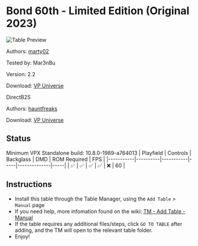 # Bond 60th - Limited Edition (Original 2023)

![Table Preview](../../images/vpx-jb00760th.png)

Authors: [marty02](https://vpuniverse.com/profile/16531-marty02/)

Tested by: Mar3nBu

Version: 2.2

Download: [VP Universe](https://vpuniverse.com/files/file/13103-bond-60-limited-edition/)

DirectB2S

Authors: [hauntfreaks](https://vpuniverse.com/profile/5216-hauntfreaks/)

Download: [VP Universe](https://vpuniverse.com/files/file/13109-bond-007-60th-original-2023-b2s-with-full-dmd/)


## Status 

Minimum VPX Standalone build: 10.8.0-1989-a764013
| Playfield | Controls | Backglass | DMD | ROM Required | FPS | 
|-----------|----------|-----------|-----|--------------|-----|
| :white_check_mark: | :white_check_mark: | :white_check_mark: | :white_check_mark: | :x: | 60 |

## Instructions

- Install this table through the Table Manager, using the `Add Table` > `Manual` page
- If you need help, more infomation found on the wiki: [TM - Add Table - Manual](https://github.com/LegendsUnchained/vpx-standalone-alp4k/wiki/%5B04%5D-%F0%9F%A7%A1-TM-%E2%80%90-Other-Features#add-table---manual)
- If the table requires any additional files/steps, click `GO TO TABLE` after adding, and the TM will open to the relevant table folder.
- Enjoy!


